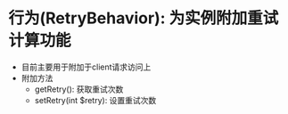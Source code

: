 # 行为(RetryBehavior): 为实例附加重试计算功能

- 目前主要用于附加于client请求访问上
- 附加方法
    - getRetry(): 获取重试次数
    - setRetry(int $retry): 设置重试次数

